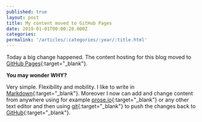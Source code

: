 ```yaml
---
published: true
layout: post
title: My content moved to GitHub Pages
date: 2019-01-01T00:00:28.000Z
categories: 
permalink: '/articles/:categories/:year/:title.html'
---
```

Today a big change happened. The content hosting for this blog moved to [GitHub Pages](https://pages.github.com/){:target="_blank"}.
<!--End of Excerpt--> 

**You may wonder WHY?**

Very simple. Flexibility and mobility. 
I like to write in [Markdown](https://daringfireball.net/projects/markdown/){:target="_blank"}. Moreover I now can add and change content from anywhere using for example [prose.io](https://prose.io){:target="_blank"} or any other text editor and then using [git](https://en.wikipedia.org/wiki/Git){:target="_blank"} to push the changes back to [GitHub](https://github.com){:target="_blank"}.
